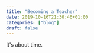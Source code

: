 ```yaml
---
title: "Becoming a Teacher"
date: 2019-10-16T21:30:46+01:00
categories: ["blog"]
draft: false
---
```


It's about time.